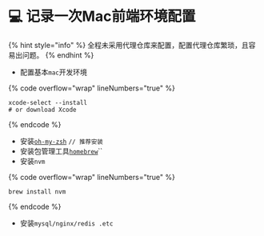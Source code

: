 # 💻 记录一次Mac前端环境配置

{% hint style="info" %}
全程未采用代理仓库来配置，配置代理仓库繁琐，且容易出问题。
{% endhint %}

* 配置基本`mac`开发环境

{% code overflow="wrap" lineNumbers="true" %}
```shell
xcode-select --install
# or download Xcode
```
{% endcode %}

* 安装[`oh-my-zsh`](https://ohmyz.sh/#install) `// 推荐安装`&#x20;
* 安装包管理工具[`homebrew`](https://brew.sh/)``
* 安装`nvm`

{% code overflow="wrap" lineNumbers="true" %}
```shell
brew install nvm
```
{% endcode %}

* 安装`mysql/nginx/redis .etc`



